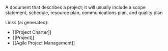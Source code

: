 A document that describes a project; it will usually include a scope statement, schedule, resource plan, communications plan, and quality plan

Links (ai generated):
 - [[Project Charter]]
 - [[Project]]
 - [[Agile Project Management]]
